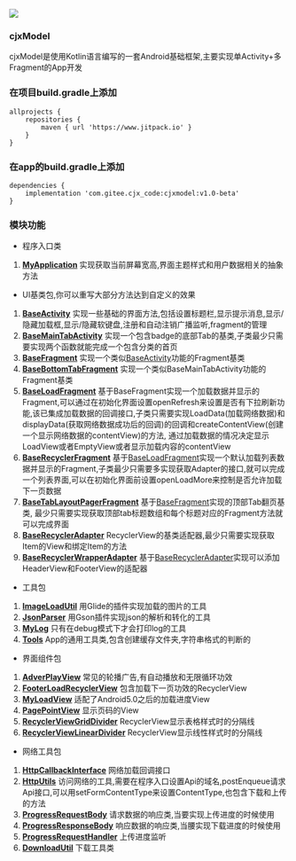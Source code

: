 [![](https://www.jitpack.io/v/com.gitee.cjx_code/cjxmodel.svg)](https://www.jitpack.io/#com.gitee.cjx_code/cjxmodel)
### cjxModel
cjxModel是使用Kotlin语言编写的一套Android基础框架,主要实现单Activity+多Fragment的App开发

### 在项目build.gradle上添加


```
allprojects {
    repositories {
        maven { url 'https://www.jitpack.io' }
    }
}
```

    

### 在app的build.gradle上添加

```
dependencies {
    implementation 'com.gitee.cjx_code:cjxmodel:v1.0-beta'
}
```


### 模块功能

- 程序入口类 
1. **[MyApplication](https://gitee.com/cjx_code/cjxmodel/blob/master/src/main/java/com/model/cjx/MyApplication.kt)** 
实现获取当前屏幕宽高,界面主题样式和用户数据相关的抽象方法

- UI基类包,你可以重写大部分方法达到自定义的效果
1. **[BaseActivity](https://gitee.com/cjx_code/cjxmodel/blob/master/src/main/java/com/model/cjx/base/activity/BaseActivity.kt)** 实现一些基础的界面方法,包括设置标题栏,显示提示消息,显示/隐藏加载框,显示/隐藏软键盘,注册和自动注销广播监听,fragment的管理
2. **[BaseMainTabActivity](https://gitee.com/cjx_code/cjxmodel/blob/master/src/main/java/com/model/cjx/base/activity/BaseMainTabActivity.kt)** 实现一个包含badge的底部Tab的基类,子类最少只需要实现两个函数就能完成一个包含分类的首页
3. **[BaseFragment](https://gitee.com/cjx_code/cjxmodel/blob/master/src/main/java/com/model/cjx/base/fragment/BaseFragment.kt)** 实现一个类似[BaseActivity](https://gitee.com/cjx_code/cjxmodel/blob/master/src/main/java/com/model/cjx/base/activity/BaseActivity.kt)功能的Fragment基类
4. **[BaseBottomTabFragment](https://gitee.com/cjx_code/cjxmodel/blob/master/src/main/java/com/model/cjx/base/fragment/BaseBottomTabFragment.kt)** 实现一个类似BaseMainTabActivity功能的Fragment基类
5. **[BaseLoadFragment](https://gitee.com/cjx_code/cjxmodel/blob/master/src/main/java/com/model/cjx/base/fragment/BaseLoadFragment.kt)** 基于BaseFragment实现一个加载数据并显示的Fragment,可以通过在初始化界面设置openRefresh来设置是否有下拉刷新功能,该已集成加载数据的回调接口,子类只需要实现LoadData(加载网络数据)和displayData(获取网络数据成功后的回调)的回调和createContentView(创建一个显示网络数据的contentView)的方法, 通过加载数据的情况决定显示LoadView或者EmptyView或者显示加载内容的contentView
6. **[BaseRecyclerFragment](https://gitee.com/cjx_code/cjxmodel/blob/master/src/main/java/com/model/cjx/base/fragment/BaseRecyclerFragment.kt)** 基于[BaseLoadFragment](https://gitee.com/cjx_code/cjxmodel/blob/master/src/main/java/com/model/cjx/base/fragment/BaseLoadFragment.kt)实现一个默认加载列表数据并显示的Fragment,子类最少只需要多实现获取Adapter的接口,就可以完成一个列表界面,可以在初始化界面前设置openLoadMore来控制是否允许加载下一页数据
7. **[BaseTabLayoutPagerFragment](https://gitee.com/cjx_code/cjxmodel/blob/master/src/main/java/com/model/cjx/base/fragment/BaseTabLayoutPagerFragment.kt)** 基于[BaseFragment](https://gitee.com/cjx_code/cjxmodel/blob/master/src/main/java/com/model/cjx/base/fragment/BaseFragment.kt)实现的顶部Tab翻页基类, 最少只需要实现获取顶部tab标题数组和每个标题对应的Fragment方法就可以完成界面
8. **[BaseRecyclerAdapter](https://gitee.com/cjx_code/cjxmodel/blob/master/src/main/java/com/model/cjx/base/adapter/BaseRecyclerAdapter.kt)** RecyclerView的基类适配器,最少只需要实现获取Item的View和绑定Item的方法
9. **[BaseRecyclerWrapperAdapter](https://gitee.com/cjx_code/cjxmodel/blob/master/src/main/java/com/model/cjx/base/adapter/BaseRecyclerWrapperAdapter.kt)** 基于[BaseRecyclerAdapter](https://gitee.com/cjx_code/cjxmodel/blob/master/src/main/java/com/model/cjx/base/adapter/BaseRecyclerAdapter.kt)实现可以添加HeaderView和FooterView的适配器

- 工具包
1. **[ImageLoadUtil](https://gitee.com/cjx_code/cjxmodel/blob/master/src/main/java/com/model/cjx/common/ImageLoadUtil.kt)** 用Glide的插件实现加载的图片的工具
2. **[JsonParser](https://gitee.com/cjx_code/cjxmodel/blob/master/src/main/java/com/model/cjx/common/JsonParser.kt)** 用Gson插件实现json的解析和转化的工具
3. **[MyLog](https://gitee.com/cjx_code/cjxmodel/blob/master/src/main/java/com/model/cjx/common/MyLog.kt)** 只有在debug模式下才会打印log的工具
4. **[Tools](https://gitee.com/cjx_code/cjxmodel/blob/master/src/main/java/com/model/cjx/common/Tools.kt)** App的通用工具类,包含创建缓存文件夹,字符串格式的判断的

- 界面组件包
1. **[AdverPlayView](https://gitee.com/cjx_code/cjxmodel/blob/master/src/main/java/com/model/cjx/component/AdverPlayView.kt)** 常见的轮播广告,有自动播放和无限循环功效
2. **[FooterLoadRecyclerView](https://gitee.com/cjx_code/cjxmodel/blob/master/src/main/java/com/model/cjx/component/FooterLoadRecyclerView.kt)** 包含加载下一页功效的RecyclerView
3. **[MyLoadView](https://gitee.com/cjx_code/cjxmodel/blob/master/src/main/java/com/model/cjx/component/MyLoadView.kt)** 适配了Android5.0之后的加载进度View
4. **[PagePointView](https://gitee.com/cjx_code/cjxmodel/blob/master/src/main/java/com/model/cjx/component/PagePointView.kt)** 显示页码的View
5. **[RecyclerViewGridDivider](https://gitee.com/cjx_code/cjxmodel/blob/master/src/main/java/com/model/cjx/component/RecyclerViewGridDivider.kt)** RecyclerView显示表格样式时的分隔线
6. **[RecyclerViewLinearDivider](https://gitee.com/cjx_code/cjxmodel/blob/master/src/main/java/com/model/cjx/component/RecyclerViewLinearDivider.kt)** RecyclerView显示线性样式时的分隔线

- 网络工具包
1. **[HttpCallbackInterface](https://gitee.com/cjx_code/cjxmodel/blob/master/src/main/java/com/model/cjx/http/HttpCallbackInterface.kt)** 网络加载回调接口
2. **[HttpUtils](https://gitee.com/cjx_code/cjxmodel/blob/master/src/main/java/com/model/cjx/http/HttpUtils.kt)** 访问网络的工具,需要在程序入口设置Api的域名,postEnqueue请求Api接口,可以用setFormContentType来设置ContentType,也包含下载和上传的方法
3. **[ProgressRequestBody](https://gitee.com/cjx_code/cjxmodel/blob/master/src/main/java/com/model/cjx/http/ProgressRequestBody.kt)** 请求数据的响应类,当要实现上传进度的时候使用
4. **[ProgressResponseBody](https://gitee.com/cjx_code/cjxmodel/blob/master/src/main/java/com/model/cjx/http/ProgressResponseBody.kt)** 响应数据的响应类,当腰实现下载进度的时候使用
5. **[ProgressRequestHandler](https://gitee.com/cjx_code/cjxmodel/blob/master/src/main/java/com/model/cjx/http/ProgressRequestHandler.kt)** 上传进度监听
6. **[DownloadUtil](https://gitee.com/cjx_code/cjxmodel/blob/master/src/main/java/com/model/cjx/http/DownloadUtil.kt)** 下载工具类